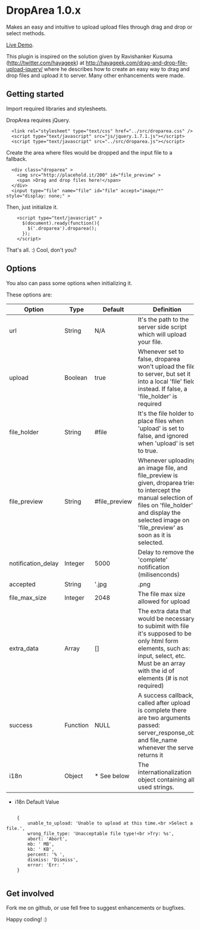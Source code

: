 # DropArea 1.0.x

Makes an easy and intuitive to upload upload files through drag and drop or select methods. 

[Live Demo](http://awin.com.br/droparea).

This plugin is inspired on the solution given by Ravishanker Kusuma (http://twitter.com/hayageek) 
at http://hayageek.com/drag-and-drop-file-upload-jquery/ where he describes how to create an easy way to 
drag and drop files and upload it to server. Many other enhancements were made.

## Getting started

Import required libraries and stylesheets.

DropArea requires jQuery.

```
  <link rel="stylesheet" type="text/css" href="../src/droparea.css" />
  <script type="text/javascript" src="js/jquery.1.7.1.js"></script>
  <script type="text/javascript" src="../src/droparea.js"></script>
```

Create the area where files would be dropped and the input file to a fallback.

```
  <div class="droparea" >
    <img src="http://placehold.it/200" id="file_preview" >
    <span >Drag and drop files here!</span>
  </div>
  <input type="file" name="file" id="file" accept="image/*" style="display: none;" >
```

Then, just initialize it.

```	
	<script type="text/javascript" >
	  $(document).ready(function(){
	    $('.droparea').droparea();
	  });
	</script>

```

That's all. :) Cool, don't you?

## Options

You also can pass some options when initializing it.

These options are:

Option          | Type            | Default         | Definition
--------------- | --------------- | --------------- | --------------------------------------------- 
url             | String          | N/A             | It's the path to the server side script which will upload your file.
upload          | Boolean         | true            | Whenever set to false, droparea won't upload the file to server, but set it into a local 'file' field instead. If false, a 'file_holder' is required
file_holder     | String          | #file           | It's the file holder to place files when 'upload' is set to false, and ignored when 'upload' is set to true.
file_preview    | String          | #file_preview   | Whenever uploading an image file, and file_preview is given, droparea tries to intercept the manual selection of files on 'file_holder' and display the selected image on 'file_preview' as soon as it is selected.
notification_delay | Integer      | 5000            | Delay to remove the 'complete' notification (milisenconds)
accepted        | String          | '.jpg|.png|.gif' | The accepted extensions for upload set null or false for all files
file_max_size   | Integer         | 2048            | The file max size allowed for upload
extra_data      | Array           | []              | The extra data that would be necessary to subimit with file it's supposed to be only html form elements, such as: input, select, etc. Must be an array with the id of elements (# is not required)
success         | Function        | NULL            | A success callback, called after upload is complete there are two arguments passed: server_response_obj and file_name whenever the server returns it 
i18n            | Object          | * See below     | The internationalization object containing all used strings.

* i18n Default Value
```

    {
        unable_to_upload: 'Unable to upload at this time.<br >Select a file.',
        wrong_file_type: 'Unacceptable file type!<br >Try: %s',
        abort: 'Abort',
        mb: ' MB',
        kb: ' KB',
        percent: '% ',
        dismiss: 'Dismiss',
        error: 'Err: '
    }
    
```

## Get involved

Fork me on github, or use fell free to suggest enhancements or bugfixes.

Happy coding! :)